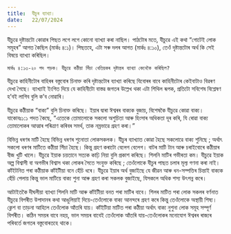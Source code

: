 ```yaml
---
title:  যীচুৰ ব্যাখ্যা।
date:   22/07/2024
---
```


যীচুৱে দৃষ্টান্তটো কোৱাৰ পিছত লগে লগে কোনো ব্যাখ্যা কৰা নাছিল। পাঠটোৰ মতে, যীচুৱে এই কথা “গোটেই লোক সমূহৰ” আগত কৈছিল (মাৰ্কঃ ৪:১)। পিছতহে, এটা সৰু দলৰ আগত (মাৰ্কঃ ৪:১০), তেওঁ দৃষ্টান্তটোৰ অৰ্থ কি সেই বিষয়ে ব্যাখ্যা কৰিছিল।

`মাৰ্কঃ ৪:১৩-২০ পদ পড়ক। যীচুৱে কঠীয়া সিঁচা খেতিয়কৰ দৃষ্টান্তৰ ব্যাখ্যা কেনেকৈ কৰিছিল?`

যীচুৱে কাহিনীটোৰ বাহিৰৰ বস্তুবোৰ চিনাক্ত কৰি দৃষ্টান্তটোৰ ব্যাখ্যা কৰিছে যিবোৰৰ বাবে কাহিনীটোৰ কেইবাটাও বিৱৰণ দেখা গৈছে। ব্যাখ্যাই ইংগিত দিয়ে যে কাহিনীটো বাস্তৱ জগতৰ উল্লেখ থকা এটা শিথিল ৰূপক, প্ৰতিটো সবিশেষ বিশ্লেষণ হ’বই লাগিব বুলি ক’ব নোৱাৰি।

যীচুৱে কঠীয়াক “বাক্য” বুলি চিনাক্ত কৰিছে। ইয়াৰ দ্বাৰা ঈশ্বৰৰ বাক্যক বুজায়, বিশেষকৈ যীচুৱে কোৱা বাক্য। যাকোবঃ১:১ পদত কৈছে, “এতেকে তোমালোকে সকলো অশুচিতা আৰু হিংসাৰ অধিকতা দূৰ কৰি, যি ৰোৱা বাক্য তোমালোকৰ আত্মাৰ পৰিত্ৰাণ কৰিবৰ সমৰ্থ, তাক নম্ৰভাৱে গ্ৰহণ কৰা।”

বিভিন্ন ধৰণৰ মাটি হৈছে বিভিন্ন ধৰণৰ শুনোতা লোকসকলক। যীচুৰ ব্যাখ্যাত কোৱা হৈছে সকলোৱে বাক্য শুনিছে ; অৰ্থাৎ সকলো ধৰণৰ মাটিতে কঠীয়া সিঁচা হৈছে। কিন্তু গ্ৰহণ কৰাটো বেলেগ বেলেগ। বাটৰ মাটি টান আৰু চৰাইবোৰে কঠীয়াৰ বীজ খুটি খালে। যীচুৱে ইয়াক চয়তানে সত্যক কাঢ়ি নিয়া বুলি প্ৰকাশ কৰিছে। শিলনি মাটিৰ গভীৰতা কম। যীচুৱে ইয়াক অল্প বিশ্বাসী বা অগভীৰ বিশ্বাস থকা লোকৰ সৈতে সংযুক্ত কৰিছে ; তেওঁলোকে যীচুৰ পাছত চলাৰ মূল্য গণনা কৰা নাই। কাঁইটনিত পৰা কঠীয়াক কাঁইটীয়া বনে হেঁচি ধৰে। যীচুৱে ইয়াৰ অৰ্থ বুজাইছে যে জীৱন আৰু ধন-সম্পত্তিৰ চিন্তাই বাক্যক হেঁচি পেলায় কিন্তু ভাল মাটিয়ে বাক্য শুনা আৰু গ্ৰহণ কৰা সকলক বুজাইছে, যিসকলে অধিক শস্য উৎপন্ন কৰে।

আটাইতকৈ দীঘলীয়া ব্যাখ্যা শিলনি মাটি আৰু কাঁইটীয়া বনত পৰা মাটিৰ বাবে। শিলৰ মাটিত পৰা লোক সকলৰ বৰ্ণনাত যীচুৱে বিপৰীত উপাদানৰ কথা আঙুলিয়াই দিয়ে-তেওঁলোকে বাক্য আনন্দৰে গ্ৰহণ কৰে কিন্তু তেওঁলোকে অস্থায়ী শিষ্য। ক্লেশ বা তাড়না আহিলে তেওঁলোক আঁতৰি যায়। কাঁইটিয়া মাটিত পৰা কঠীয়া অৰ্থাৎ বাক্য নুশুনা লোক সমূহ সম্পূৰ্ণ বিপৰীত। কঠিন সময়ৰ বাবে নহয়, ভাল সময়ৰ বাবেই তেওঁলোক আঁতৰি যায়-তেওঁলোকৰ মনোযোগ ঈশ্বৰৰ ৰাজ্যৰ পৰিবৰ্তে জগতৰ বস্তুবোৰতহে থাকে।